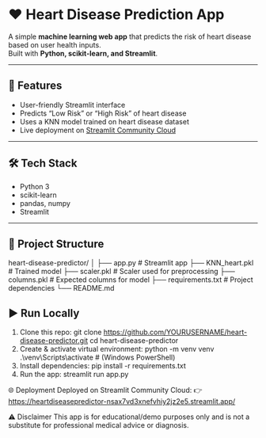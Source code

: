 # ❤️ Heart Disease Prediction App

A simple **machine learning web app** that predicts the risk of heart disease based on user health inputs.  
Built with **Python, scikit-learn, and Streamlit**.

---

## 🚀 Features
- User-friendly Streamlit interface
- Predicts “Low Risk” or “High Risk” of heart disease
- Uses a KNN model trained on heart disease dataset
- Live deployment on [Streamlit Community Cloud](https://streamlit.io/cloud)

---

## 🛠️ Tech Stack
- Python 3
- scikit-learn
- pandas, numpy
- Streamlit

---

## 📂 Project Structure
heart-disease-predictor/
│
├── app.py # Streamlit app
├── KNN_heart.pkl # Trained model
├── scaler.pkl # Scaler used for preprocessing
├── columns.pkl # Expected columns for model
├── requirements.txt # Project dependencies
└── README.md

## ▶️ Run Locally
1. Clone this repo:
   git clone https://github.com/YOURUSERNAME/heart-disease-predictor.git
   cd heart-disease-predictor
2. Create & activate virtual environment:
   python -m venv venv
   .\venv\Scripts\activate      # (Windows PowerShell)
3. Install dependencies:
   pip install -r requirements.txt
4. Run the app:
   streamlit run app.py

🌐 Deployment
Deployed on Streamlit Community Cloud:
👉 https://heartdiseasepredictor-nsax7vd3xnefvhiy2jz2e5.streamlit.app/

⚠️ Disclaimer
This app is for educational/demo purposes only and is not a substitute for professional medical advice or diagnosis.
